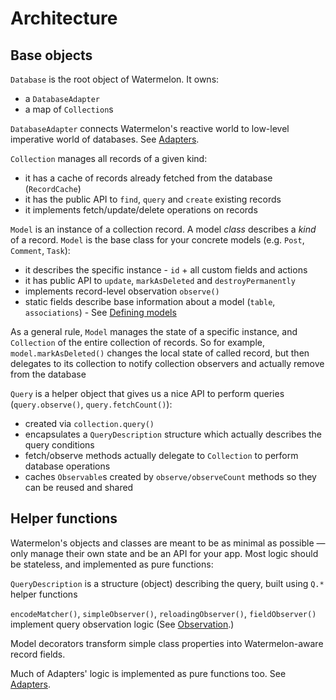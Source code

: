 # Architecture

## Base objects

`Database` is the root object of Watermelon. It owns:

- a `DatabaseAdapter`
- a map of `Collection`s

`DatabaseAdapter` connects Watermelon's reactive world to low-level imperative world of databases. See [Adapters](./Adapters.md).

`Collection` manages all records of a given kind:

- it has a cache of records already fetched from the database (`RecordCache`)
- it has the public API to `find`, `query` and `create` existing records
- it implements fetch/update/delete operations on records

`Model` is an instance of a collection record. A model _class_ describes a _kind_ of a record. `Model` is the base class for your concrete models (e.g. `Post`, `Comment`, `Task`):

- it describes the specific instance - `id` + all custom fields and actions
- it has public API to `update`, `markAsDeleted` and `destroyPermanently`
- implements record-level observation `observe()`
- static fields describe base information about a model (`table`, `associations`) - See [Defining models](../Model.md)

As a general rule, `Model` manages the state of a specific instance, and `Collection` of the entire collection of records. So for example, `model.markAsDeleted()` changes the local state of called record, but then delegates to its collection to notify collection observers and actually remove from the database

`Query` is a helper object that gives us a nice API to perform queries (`query.observe()`, `query.fetchCount()`):

- created via `collection.query()`
- encapsulates a `QueryDescription` structure which actually describes the query conditions
- fetch/observe methods actually delegate to `Collection` to perform database operations
- caches `Observable`s created by `observe/observeCount` methods so they can be reused and shared

## Helper functions

Watermelon's objects and classes are meant to be as minimal as possible — only manage their own state and be an API for your app. Most logic should be stateless, and implemented as pure functions:

`QueryDescription` is a structure (object) describing the query, built using `Q.*` helper functions

`encodeMatcher()`, `simpleObserver()`, `reloadingObserver()`, `fieldObserver()` implement query observation logic (See [Observation](./Observation.md).)

Model decorators transform simple class properties into Watermelon-aware record fields.

Much of Adapters' logic is implemented as pure functions too. See [Adapters](./Adapters.md).
